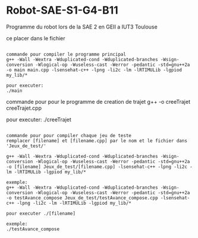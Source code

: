 # Robot-SAE-S1-G4-B11
Programme du robot lors de la SAE 2 en GEII a IUT3 Toulouse


ce placer dans le fichier

~~~~~~~~~~~~~~~~~~~~~~~~~~~~~~~~~~~~~~~~~~~~~~~~~~~~~

commande pour compiler le programme principal
g++ -Wall -Wextra -Wduplicated-cond -Wduplicated-branches -Wsign-conversion -Wlogical-op -Wuseless-cast -Werror -pedantic -std=gnu++2a -o main main.cpp -lsensehat-c++ -lpng -li2c -lm -lRTIMULib -lgpiod my_lib/*

pour executer:
./main

~~~~~~~~~~~~~~~~~~~~~~~~~~~~~~~~~~~~~~~~~~~~~~~~~~~~~

commande pour pour le programme de creation de trajet
g++ -o creeTrajet creeTrajet.cpp

pour executer:
./creeTrajet

~~~~~~~~~~~~~~~~~~~~~~~~~~~~~~~~~~~~~~~~~~~~~~~~~~~~~

commande pour pour compiler chaque jeu de teste
remplacer [filename] et [filename.cpp] par le nom et le fichier dans 'Jeux_de_test/'

g++ -Wall -Wextra -Wduplicated-cond -Wduplicated-branches -Wsign-conversion -Wlogical-op -Wuseless-cast -Werror -pedantic -std=gnu++2a -o [filename] Jeux_de_test/[filename.cpp] -lsensehat-c++ -lpng -li2c -lm -lRTIMULib -lgpiod my_lib/*

exemple:
g++ -Wall -Wextra -Wduplicated-cond -Wduplicated-branches -Wsign-conversion -Wlogical-op -Wuseless-cast -Werror -pedantic -std=gnu++2a -o testAvance_compose Jeux_de_test/testAvance_compose.cpp -lsensehat-c++ -lpng -li2c -lm -lRTIMULib -lgpiod my_lib/*

pour executer ./[filename]

exemple:
./testAvance_compose

~~~~~~~~~~~~~~~~~~~~~~~~~~~~~~~~~~~~~~~~~~~~~~~~~~~~~
